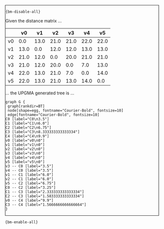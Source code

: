 <div style="border:1px solid black;">

`{bm-disable-all}`

Given the distance matrix ...

<table>
<thead><tr>
<th></th>
<th>v0</th>
<th>v1</th>
<th>v2</th>
<th>v3</th>
<th>v4</th>
<th>v5</th>
</tr></thead>
<tbody>
<tr>
<td>v0</td>
<td>0.0</td>
<td>13.0</td>
<td>21.0</td>
<td>21.0</td>
<td>22.0</td>
<td>22.0</td>
</tr>
<tr>
<td>v1</td>
<td>13.0</td>
<td>0.0</td>
<td>12.0</td>
<td>12.0</td>
<td>13.0</td>
<td>13.0</td>
</tr>
<tr>
<td>v2</td>
<td>21.0</td>
<td>12.0</td>
<td>0.0</td>
<td>20.0</td>
<td>21.0</td>
<td>21.0</td>
</tr>
<tr>
<td>v3</td>
<td>21.0</td>
<td>12.0</td>
<td>20.0</td>
<td>0.0</td>
<td>7.0</td>
<td>13.0</td>
</tr>
<tr>
<td>v4</td>
<td>22.0</td>
<td>13.0</td>
<td>21.0</td>
<td>7.0</td>
<td>0.0</td>
<td>14.0</td>
</tr>
<tr>
<td>v5</td>
<td>22.0</td>
<td>13.0</td>
<td>21.0</td>
<td>13.0</td>
<td>14.0</td>
<td>0.0</td>
</tr>
</tbody>
</table>

... the UPGMA generated tree is ...


```{dot}
graph G {
 graph[rankdir=BT]
 node[shape=egg, fontname="Courier-Bold", fontsize=10]
 edge[fontname="Courier-Bold", fontsize=10]
C0 [label="C0\n3.5"]
C1 [label="C1\n6.0"]
C2 [label="C2\n6.75"]
C3 [label="C3\n8.333333333333334"]
C4 [label="C4\n9.9"]
v0 [label="v0\n0"]
v1 [label="v1\n0"]
v2 [label="v2\n0"]
v3 [label="v3\n0"]
v4 [label="v4\n0"]
v5 [label="v5\n0"]
v3 -- C0 [label="3.5"]
v4 -- C0 [label="3.5"]
v1 -- C1 [label="6.0"]
v2 -- C1 [label="6.0"]
v5 -- C2 [label="6.75"]
C0 -- C2 [label="3.25"]
C1 -- C3 [label="2.333333333333334"]
C2 -- C3 [label="1.583333333333334"]
v0 -- C4 [label="9.9"]
C3 -- C4 [label="1.5666666666666664"]
}
```

</div>

`{bm-enable-all}`

